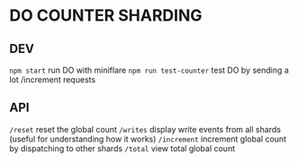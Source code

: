 # DO COUNTER SHARDING

## DEV

`npm start` run DO with miniflare
`npm run test-counter` test DO by sending a lot /increment requests

## API

`/reset` reset the global count
`/writes` display write events from all shards (useful for understanding how it works)
`/increment` increment global count by dispatching to other shards
`/total` view total global count
